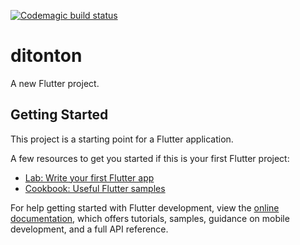 [![Codemagic build status](https://api.codemagic.io/apps/634c02e122ff8dc798e872d0/default-workflow/status_badge.svg)](https://codemagic.io/apps/634c02e122ff8dc798e872d0/default-workflow/latest_build)

# ditonton

A new Flutter project.

## Getting Started

This project is a starting point for a Flutter application.

A few resources to get you started if this is your first Flutter project:

- [Lab: Write your first Flutter app](https://docs.flutter.dev/get-started/codelab)
- [Cookbook: Useful Flutter samples](https://docs.flutter.dev/cookbook)

For help getting started with Flutter development, view the
[online documentation](https://docs.flutter.dev/), which offers tutorials,
samples, guidance on mobile development, and a full API reference.
